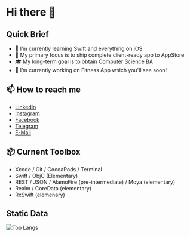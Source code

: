 # Hi there 🙂
## Quick Brief
* 🌱 I’m currently learning Swift and everything on iOS
* 🎯 My primary focus is to ship complete client-ready app to AppStore
* 🎓 My long-term goal is to obtain Computer Science BA
* 🔭 I’m currently working on Fitness App which you'll see soon!

## 📫 How to reach me
- [LinkedIn](https://www.linkedin.com/in/dmitry-aksyonov-85a23b118/)   
- [Instagram](https://www.instagram.com/daksyonov)
- [Facebook](https://www.facebook.com/daksyonovmsc/)
- [Telegram](https://t.me.eyedropping/)
- [E-Mail](mailto:dmi.aksyonov@gmail.com) 

## 📦 Curnent Toolbox
- Xcode / Git / CocoaPods / Terminal
- Swift / ObjC (Elementary)
- REST / JSON / AlamoFire (pre-intermediate) / Moya (elementary)
- Realm / CoreData (elementary)
- RxSwift (elemenary)

## Static Data
![Top Langs](https://github-readme-stats.vercel.app/api/top-langs/?username=daksyonov&layout=compact)

<!--
**daksyonov/daksyonov** is a ✨ _special_ ✨ repository because its `README.md` (this file) appears on your GitHub profile.

Here are some ideas to get you started:

- 🔭 I’m currently working on ...
- 🌱 I’m currently learning ...
- 👯 I’m looking to collaborate on ...
- 🤔 I’m looking for help with ...
- 💬 Ask me about ...
- 📫 How to reach me: ...
- 😄 Pronouns: ...
- ⚡ Fun fact: ...
-->
